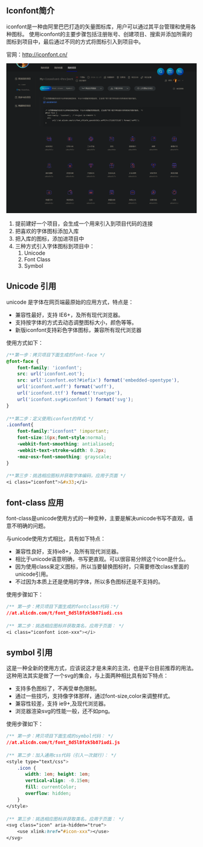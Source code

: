 ## Iconfont简介
‌iconfont是一种由阿里巴巴打造的矢量图标库，用户可以通过其平台管理和使用各种图标。‌ 使用iconfont的主要步骤包括注册账号、创建项目、搜索并添加所需的图标到项目中，最后通过不同的方式将图标引入到项目中。

官网：http://iconfont.cn/

![alt text](image-9.png)
1. 提前建好一个项目，会生成一个用来引入到项目代码的连接
2. 把喜欢的字体图标添加入库
3. 把入库的图标，添加进项目中
4. 三种方式引入字体图标到项目中：
   1. Unicode
   2. Font Class
   3. Symbol

## Unicode 引用
unicode 是字体在网页端最原始的应用方式，特点是：

- 兼容性最好，支持 IE6+，及所有现代浏览器。
- 支持按字体的方式去动态调整图标大小，颜色等等。
- 新版iconfont支持彩色字体图标，兼容所有现代浏览器

使用方式如下：
```css
/**第一步：拷贝项目下面生成的font-face */
@font-face {
    font-family: 'iconfont';
    src: url('iconfont.eot');
    src: url('iconfont.eot?#iefix') format('embedded-opentype'),
    url('iconfont.woff') format('woff'),
    url('iconfont.ttf') format('truetype'),
    url('iconfont.svg#iconfont') format('svg');
}

/**第二步：定义使用iconfont的样式 */
.iconfont{
    font-family:"iconfont" !important;
    font-size:16px;font-style:normal;
    -webkit-font-smoothing: antialiased;
    -webkit-text-stroke-width: 0.2px;
    -moz-osx-font-smoothing: grayscale;
}

/**第三步：挑选相应图标并获取字体编码，应用于页面 */
<i class="iconfont">&#x33;</i>
```

## font-class 应用
font-class是unicode使用方式的一种变种，主要是解决unicode书写不直观，语意不明确的问题。

与unicode使用方式相比，具有如下特点：

- 兼容性良好，支持ie8+，及所有现代浏览器。
- 相比于unicode语意明确，书写更直观。可以很容易分辨这个icon是什么。
- 因为使用class来定义图标，所以当要替换图标时，只需要修改class里面的unicode引用。
- 不过因为本质上还是使用的字体，所以多色图标还是不支持的。  

使用步骤如下：
```css
/** 第一步：拷贝项目下面生成的fontclass代码：*/
//at.alicdn.com/t/font_8d5l8fzk5b87iudi.css

/** 第二步：挑选相应图标并获取类名，应用于页面： */
<i class="iconfont icon-xxx"></i>
```

## symbol 引用
这是一种全新的使用方式，应该说这才是未来的主流，也是平台目前推荐的用法。这种用法其实是做了一个svg的集合，与上面两种相比具有如下特点：

- 支持多色图标了，不再受单色限制。
- 通过一些技巧，支持像字体那样，通过font-size,color来调整样式。
- 兼容性较差，支持 ie9+,及现代浏览器。
- 浏览器渲染svg的性能一般，还不如png。  

使用步骤如下：
```css
/** 第一步：拷贝项目下面生成的symbol代码： */
//at.alicdn.com/t/font_8d5l8fzk5b87iudi.js

/** 第二步：加入通用css代码（引入一次就行）： */
<style type="text/css">
    .icon {
       width: 1em; height: 1em;
       vertical-align: -0.15em;
       fill: currentColor;
       overflow: hidden;
    }
</style>

/** 第三步：挑选相应图标并获取类名，应用于页面： */
<svg class="icon" aria-hidden="true">
    <use xlink:href="#icon-xxx"></use>
</svg>
```